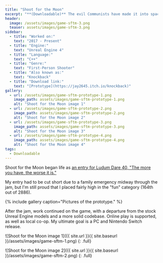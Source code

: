 ```yaml
---
title: "Shoot for the Moon"
excerpt: "**(Downloadable)** The evil Communists have made it into space and are trying to kick the U.S. off of the moon!"
header:
  image: /assets/images/game-sftm-3.png
  teaser: assets/images/game-sftm-3.png
sidebar:
  - title: "Worked on:"
    text: "2017 - Present"
  - title: "Engine:"
    text: "Unreal Engine 4"
  - title: "Language:"
    text: "C++"
  - title: "Genre:"
    text: "First-Person Shooter"
  - title: "Also known as:"
    text: "Knockback"
  - title: "Download link:"
    text: "[Prototype](https://jay2645.itch.io/knockback)"
gallery:
  - url: /assets/images/game-sftm-prototype-1.png
    image_path: assets/images/game-sftm-prototype-1.png
    alt: "Shoot for the Moon image 1"
  - url: /assets/images/game-sftm-prototype-2.png
    image_path: assets/images/game-sftm-prototype-2.png
    alt: "Shoot for the Moon image 2"
  - url: /assets/images/game-sftm-prototype-3.png
    image_path: assets/images/game-sftm-prototype-3.png
    alt: "Shoot for the Moon image 3"
  - url: /assets/images/game-sftm-prototype-4.png
    image_path: assets/images/game-sftm-prototype-4.png
    alt: "Shoot for the Moon image 4"
tags:
  - Downloadable
---
```


Shoot for the Moon began life as [an entry for Ludum Dare 40, "The more you have, the worse it is."](https://ldjam.com/events/ludum-dare/40/knockback) 

My entry had to be cut short due to a family emergency midway through the jam, but I'm still proud that I placed fairly high in the "fun" category (164th out of 2886).

{% include gallery caption="Pictures of the prototype." %}

After the jam, work continued on the game, with a departure from the stock Unreal Engine models and a more solid codebase. Online play is supported, as well as local co-op. My ultimate goal is a PC and Nintendo Switch release.

![Shoot for the Moon image 1]({{ site.url }}{{ site.baseurl }}/assets/images/game-sftm-1.png)
{: .full}

![Shoot for the Moon image 2]({{ site.url }}{{ site.baseurl }}/assets/images/game-sftm-2.png)
{: .full}